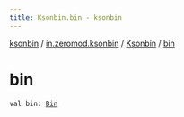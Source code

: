```yaml
---
title: Ksonbin.bin - ksonbin
---
```


[ksonbin](../../index.html) / [in.zeromod.ksonbin](../index.html) / [Ksonbin](index.html) / [bin](./bin.html)

# bin

`val bin: `[`Bin`](../../in.zeromod.ksonbin.api/-bin/index.html)